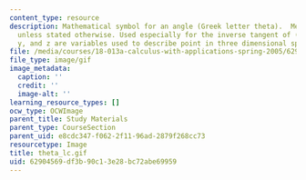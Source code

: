 ```yaml
---
content_type: resource
description: Mathematical symbol for an angle (Greek letter theta).  Measured in radians
  unless stated otherwise. Used especially for the inverse tangent of (x/y) when x,
  y, and z are variables used to describe point in three dimensional space.
file: /media/courses/18-013a-calculus-with-applications-spring-2005/62904569df3b90c13e28bc72abe69959_theta_lc.gif
file_type: image/gif
image_metadata:
  caption: ''
  credit: ''
  image-alt: ''
learning_resource_types: []
ocw_type: OCWImage
parent_title: Study Materials
parent_type: CourseSection
parent_uid: e8cdc347-f062-2f11-96ad-2879f268cc73
resourcetype: Image
title: theta_lc.gif
uid: 62904569-df3b-90c1-3e28-bc72abe69959
---
```

